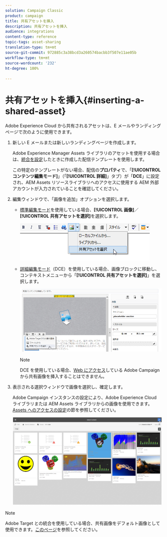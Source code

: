 ```yaml
---
solution: Campaign Classic
product: campaign
title: 共有アセットを挿入
description: 共有アセットを挿入
audience: integrations
content-type: reference
topic-tags: asset-sharing
translation-type: tm+mt
source-git-commit: 972885c3a38bcd3a260574bacbb3f507e11ae05b
workflow-type: tm+mt
source-wordcount: '232'
ht-degree: 100%

---
```



# 共有アセットを挿入{#inserting-a-shared-asset}

Adobe Experience Cloud から共有されるアセットは、E メールやランディングページで次のように使用できます。

1. 新しい E メールまたは新しいランディングページを作成します。

   Adobe Experience Manager Assets ライブラリのアセットを使用する場合は、[統合を設定](../../integrations/using/configuring-access-to-assets.md#integrating-with-aem-assets)したときに作成した配信テンプレートを使用します。

   この特定のテンプレートがない場合、配信の&#x200B;**プロパティ**&#x200B;で、「**[!UICONTROL コンテンツ編集モード]**」（「**[!UICONTROL 詳細]**」タブ）が「**DCE**」に設定され、AEM Assets リソースライブラリへのアクセスに使用する AEM 外部アカウントが入力されていることを確認してください。

1. 編集ウィンドウで、「画像を追加」オプションを選択します。

   * [標準編集モード](../../delivery/using/defining-the-email-content.md#adding-images)を使用している場合、**[!UICONTROL 画像]**／**[!UICONTROL 共有アセットを選択]**&#x200B;を選択します。

      ![](assets/dam_insert_image_standard.png)

   * [詳細編集モード](../../web/using/about-campaign-html-editor.md)（DCE）を使用している場合、画像ブロックに移動し、コンテキストメニューから「**[!UICONTROL 共有アセットを選択]**」を選択します。

      ![](assets/dam_insert_image_dce.png)

      >[!NOTE]
      >
      >DCE を使用している場合、[Web にアクセス](../../platform/using/adobe-campaign-workspace.md#console-and-web-access)している Adobe Campaign から共有画像を挿入することはできません。

1. 表示される選択ウィンドウで画像を選択し、確定します。

   Adobe Campaign インスタンスの設定により、Adobe Experience Cloud ライブラリまたは AEM Assets ライブラリからの画像を使用できます。[Assets へのアクセスの設定](../../integrations/using/configuring-access-to-assets.md)の節を参照してください。

   ![](assets/dam_shared_image_selection.png)

>[!NOTE]
>
>Adobe Target との統合を使用している場合、共有画像をデフォルト画像として使用できます。[このページ](../../integrations/using/integrating-with-adobe-target.md)を参照してください。

